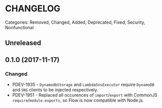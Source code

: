 # CHANGELOG

Categories: Removed, Changed, Added, Deprecated, Fixed, Security, Nonfunctional

## Unreleased

## 0.1.0 (2017-11-17)

### Changed
- PDEV-1935 - `DynamodbStorage` and `LambdaSnsExecutor` require `DynamoDB` and `SNS` clients to be injected respectively.
- PDEV-1951 - Replaced all occurences of `import`/`export` with CommonJS `require`/`module.exports`, so Flow is now compatible with Node.js.
